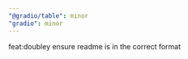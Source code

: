 ```yaml
---
"@gradio/table": minor
"gradio": minor
---
```


feat:doubley ensure readme is in the correct format
